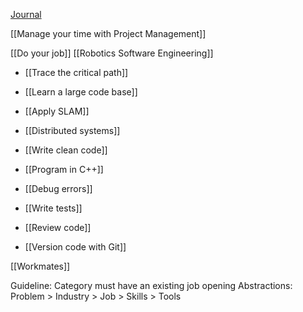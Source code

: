 [Journal](https://docs.google.com/document/d/1JRdXSArQOxfGhe5z5ktiiOfhQLI2EnKbtFupxJtFhys/edit)

[[Manage your time with Project Management]]

[[Do your job]]
[[Robotics Software Engineering]]

- [[Trace the critical path]]
- [[Learn a large code base]]
- [[Apply SLAM]]
- [[Distributed systems]]

- [[Write clean code]]
- [[Program in C++]]
- [[Debug errors]]
- [[Write tests]]
- [[Review code]]
- [[Version code with Git]]

[[Workmates]]


Guideline:
Category must have an existing job opening
Abstractions: Problem > Industry > Job > Skills > Tools
